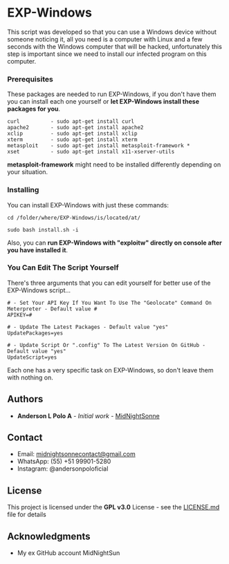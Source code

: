 # EXP-Windows

This script was developed so that you can use a Windows device without someone noticing it, all you need is a computer with Linux and a few seconds with the Windows computer that will be hacked, unfortunately this step is important since we need to install our infected program on this computer.

### Prerequisites

These packages are needed to run EXP-Windows, if you don't have them you can install each one yourself or **let EXP-Windows install these packages for you**.

```
curl          - sudo apt-get install curl
apache2       - sudo apt-get install apache2
xclip         - sudo apt-get install xclip
xterm         - sudo apt-get install xterm
metasploit    - sudo apt-get install metasploit-framework *
xset          - sudo apt-get install x11-xserver-utils
```

**metasploit-framework** might need to be installed differently depending on your situation.

### Installing

You can install EXP-Windows with just these commands:

```
cd /folder/where/EXP-Windows/is/located/at/

sudo bash install.sh -i
```
Also, you can **run EXP-Windows with "exploitw" directly on console after you have installed it**.

### You Can Edit The Script Yourself

There's three arguments that you can edit yourself for better use of the EXP-Windows script...

```
# - Set Your API Key If You Want To Use The "Geolocate" Command On Meterpreter - Default value #
APIKEY=#

# - Update The Latest Packages - Default value "yes"
UpdatePackages=yes

# - Update Script Or ".config" To The Latest Version On GitHub - Default value "yes"
UpdateScript=yes
```
Each one has a very specific task on EXP-Windows, so don't leave them with nothing on.

## Authors

* **Anderson L Polo A** - *Initial work* - [MidNightSonne](https://github.com/midnightsonne)

## Contact

* Email: midnightsonnecontact@gmail.com
* WhatsApp: (55) +51 99901-5280
* Instagram: @andersonpoloficial

## License

This project is licensed under the **GPL v3.0** License - see the [LICENSE.md](LICENSE.md) file for details

## Acknowledgments

* My ex GitHub account MidNightSun
